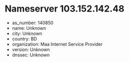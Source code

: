 # Nameserver 103.152.142.48

* as_number: 140850
* name: Unknown
* city: Unknown
* country: BD
* organization: Maa Internet Service Provider
* version: Unknown
* dnssec: Unknown
